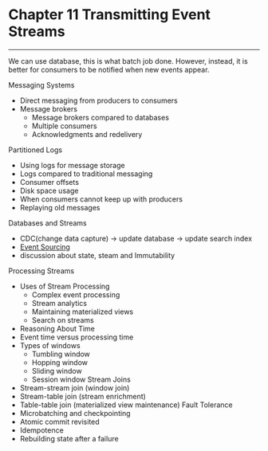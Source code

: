 # Chapter 11 Transmitting Event Streams
---
We can use database, this is what batch job done. However, instead, it is better for consumers to be notified when new events appear.

Messaging Systems
* Direct messaging from producers to consumers
* Message brokers
  * Message brokers compared to databases
  * Multiple consumers
  * Acknowledgments and redelivery

Partitioned Logs
* Using logs for message storage
* Logs compared to traditional messaging
* Consumer offsets
* Disk space usage
* When consumers cannot keep up with producers
* Replaying old messages

Databases and Streams
* CDC(change data capture) -> update database -> update search index
* [Event Sourcing](https://zhuanlan.zhihu.com/p/38968012)
* discussion about state, steam and Immutability


Processing Streams
* Uses of Stream Processing
  * Complex event processing
  * Stream analytics
  * Maintaining materialized views
  * Search on streams
*  Reasoning About Time
  * Event time versus processing time
  * Types of windows
    * Tumbling window
    * Hopping window
    * Sliding window
    * Session window
Stream Joins
* Stream-stream join (window join)
* Stream-table join (stream enrichment)
* Table-table join (materialized view maintenance)
Fault Tolerance
* Microbatching and checkpointing
* Atomic commit revisited
* Idempotence
* Rebuilding state after a failure
